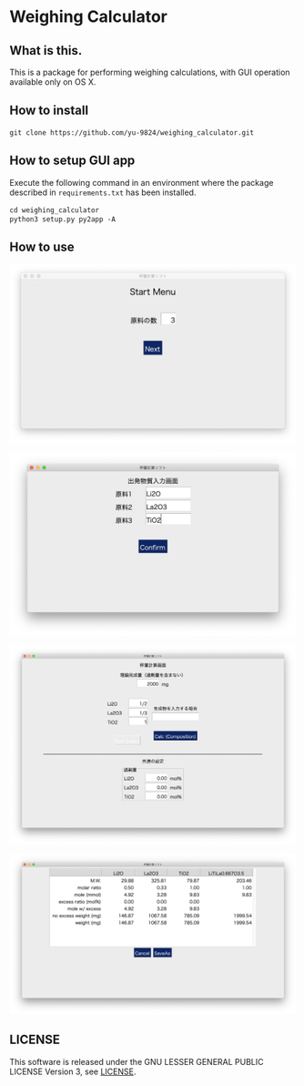 # Weighing Calculator
## What is this.
This is a package for performing weighing calculations, with GUI operation available only on OS X.

## How to install 
```Shell
git clone https://github.com/yu-9824/weighing_calculator.git
```

## How to setup GUI app
Execute the following command in an environment where the package described in ```requirements.txt``` has been installed.
```Shell
cd weighing_calculator
python3 setup.py py2app -A
```

## How to use
![start menu](https://github.com/yu-9824/weighing_calculator/blob/67b3611eaf948b65c13703f8539a0c9e99eaeb5a/example/img/start_menu.png)

![materials menu](https://github.com/yu-9824/weighing_calculator/blob/67b3611eaf948b65c13703f8539a0c9e99eaeb5a/example/img/materials_menu.png)

![calculation menu](https://github.com/yu-9824/weighing_calculator/blob/67b3611eaf948b65c13703f8539a0c9e99eaeb5a/example/img/calculation_menu.png)

![result window](https://github.com/yu-9824/weighing_calculator/blob/67b3611eaf948b65c13703f8539a0c9e99eaeb5a/example/img/result_window.png)

## LICENSE
This software is released under the GNU LESSER GENERAL PUBLIC LICENSE Version 3, see [LICENSE](https://github.com/yu-9824/weighing_calculator/blob/main/LICENSE).